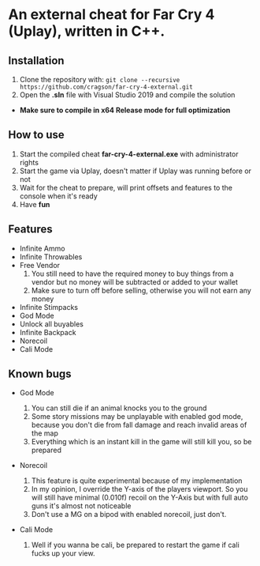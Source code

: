 # An external cheat for Far Cry 4 (Uplay), written in C++.

## Installation

1. Clone the repository with: `git clone --recursive https://github.com/cragson/far-cry-4-external.git`
2. Open the **.sln** file with Visual Studio 2019 and compile the solution
  - **Make sure to compile in x64 Release mode for full optimization**

## How to use
1. Start the compiled cheat **far-cry-4-external.exe** with administrator rights
2. Start the game via Uplay, doesn't matter if Uplay was running before or not
3. Wait for the cheat to prepare, will print offsets and features to the console when it's ready
4. Have **fun**

## Features
- Infinite Ammo
- Infinite Throwables
- Free Vendor
  1. You still need to have the required money to buy things from a vendor but no money will be subtracted or added to your wallet
  2. Make sure to turn off before selling, otherwise you will not earn any money
- Infinite Stimpacks
- God Mode
- Unlock all buyables
- Infinite Backpack
- Norecoil
- Cali Mode

## Known bugs
- God Mode
  1. You can still die if an animal knocks you to the ground
  2. Some story missions may be unplayable with enabled god mode, because you don't die from fall damage and reach invalid areas of the map
  3. Everything which is an instant kill in the game will still kill you, so be prepared

- Norecoil
  1. This feature is quite experimental because of my implementation
  2. In my opinion, I override the Y-axis of the players viewport. So you will still have minimal (0.010f) recoil on the Y-Axis but with full auto guns it's almost not noticeable
  3. Don't use a MG on a bipod with enabled norecoil, just don't.

- Cali Mode
  1. Well if you wanna be cali, be prepared to restart the game if cali fucks up your view. 
